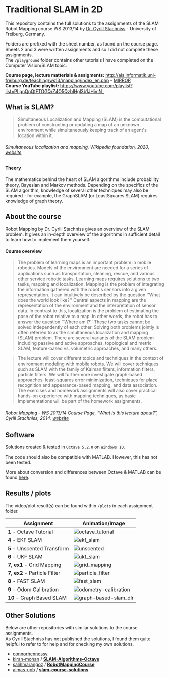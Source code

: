 # Traditional SLAM in 2D
This repository contains the full solutions to the assignments of the SLAM Robot Mapping course WS 2013/14 by [Dr. Cyrill Stachniss](http://www.informatik.uni-freiburg.de/~stachnis) - University of Freiburg, Germany.

Folders are prefixed with the sheet number, as found on the course page.   
Sheets 2 and 3 were written assignments and so I did not complete these assignments.   
The `/playground` folder contains other tutorials I have completed on the Computer Vision/SLAM topic.

**Course page, lecture matterials & assigments:**  http://ais.informatik.uni-freiburg.de/teaching/ws13/mapping/index_en.php  **-**  [MIRROR](https://web.archive.org/web/20191216041354/http://ais.informatik.uni-freiburg.de/teaching/ws13/mapping/index_en.php)   
**Course YouTube playlist:** https://www.youtube.com/playlist?list=PLgnQpQtFTOGQrZ4O5QzbIHgl3b1JHimN_

## What is SLAM?
> Simultaneous Localization and Mapping (SLAM) is the computational problem of constructing or updating a map of an unknown environment while simultaneously keeping track of an agent's location within it.   

######  *Simultaneous localization and mapping*, Wikipedia foundation, 2020, [website](https://en.wikipedia.org/wiki/Simultaneous_localization_and_mapping)

#### Theory
The mathematics behind the heart of SLAM algorithms include probability theory, Bayesian and Markov methods. Depending on the specifics of the SLAM algorithm, knowledge of several other techniques may also be required - for example, the GraphSLAM (or LeastSquares SLAM) requires knowledge of graph theory.   
   
   
## About the course
Robot Mapping by Dr. Cyrill Stachniss gives an overview of the SLAM problem. It gives an in-depth overview of the algorithms in sufficient detail to learn how to implement them yourself.

#### Course overview
>The problem of learning maps is an important problem in mobile robotics. Models of the environment are needed for a series of applications such as transportation, cleaning, rescue, and various other service robotic tasks. Learning maps requires solutions to two tasks, mapping and localization. Mapping is the problem of integrating the information gathered with the robot's sensors into a given representation. It can intuitively be described by the question ''What does the world look like?'' Central aspects in mapping are the representation of the environment and the interpretation of sensor data. In contrast to this, localization is the problem of estimating the pose of the robot relative to a map. In other words, the robot has to answer the question ``Where am I?'' These two tasks cannot be solved independently of each other. Solving both problems jointly is often referred to as the simultaneous localization and mapping (SLAM) problem. There are several variants of the SLAM problem including passive and active approaches, topological and metric SLAM, feature-based vs. volumetric approaches, and many others.   

>The lecture will cover different topics and techniques in the context of environment modeling with mobile robots. We will cover techniques such as SLAM with the family of Kalman filters, information filters, particle filters. We will furthermore investigate graph-based approaches, least-squares error minimization, techniques for place recognition and appearance-based mapping, and data association. The exercises and homework assignments will also cover practical hands-on experience with mapping techniques, as basic implementations will be part of the homework assignments.

######  *Robot Mapping - WS 2013/14 Course Page*, "What is this lecture about?", Cyrill Stachniss, 2014, [website](http://ais.informatik.uni-freiburg.de/teaching/ws13/mapping/index_en.php)

## Software
Solutions created & tested in `Octave 5.2.0` on `Windows 10`.       

The code should also be compatible with MATLAB. However, this has not been tested.   

More about conversion and differences between Octave & MATLAB can be found [here](https://en.wikibooks.org/wiki/MATLAB_Programming/Differences_between_Octave_and_MATLAB).

## Results / plots
The video/plot result(s) can be found within `/plots` in each assignment folder.

| Assignment                   | Animation/Image                                                              | 
| ---------------------------- | ---------------------------------------------------------------------------- | 
| **1** - Octave Tutorial      | ![octave_tutorial](s1_octave_tutorial/plots/odom.gif)                        | 
| **4** - EKF SLAM             | ![ekf_slam](s4_ekf_slam/plots/ekf.gif)                                       | 
| **5** - Unscented Transform  | ![unscented](s5_unscented_transform/plots/unscented.png)                     | 
| **6** - UKF SLAM             | ![ukf_slam](s6_ukf_slam/plots/ukf.gif)                                       | 
| **7, ex1** - Grid Mapping    | ![grid_mapping](s7_ex1_gridmaps/plots/0.1_resolution/gridmap_0.1.gif)        | 
| **7, ex2** - Particle Filter | ![particle_filter](s7_ex2_particle_filter/plots/pf.gif)                      | 
| **8** - FAST SLAM            | ![fast_slam](s8_fast_slam/plots/fast_slam.gif)                               | 
| **9** - Odom Calibration     | ![odometry-calibration](s9_odom_calib/plots/odometry-calibration-result.png) | 
| **10** - Graph Based SLAM    | ![graph-based-slam_dlr](s10_graph-based_slam/plots/dlr.png)                  | 

## Other Solutions
Below are other repositories with similar solutions to the course assignments.   
As Cyrill Stachniss has not published the solutions, I found them quite helpful to refer to for help and for checking my own solutions.
 - [connorhennessy](https://github.com/conorhennessy/SLAM-Course-Solutions)
 -  [kiran-mohan](https://github.com/kiran-mohan) / **[SLAM-Algorithms-Octave](https://github.com/kiran-mohan/SLAM-Algorithms-Octave)**
 -  [salihmarangoz](https://github.com/salihmarangoz) / **[RobotMappingCourse](https://github.com/salihmarangoz/RobotMappingCourse)**
 -  [aimas-upb](https://github.com/aimas-upb) / **[slam-course-solutions](https://github.com/aimas-upb/slam-course-solutions)**
